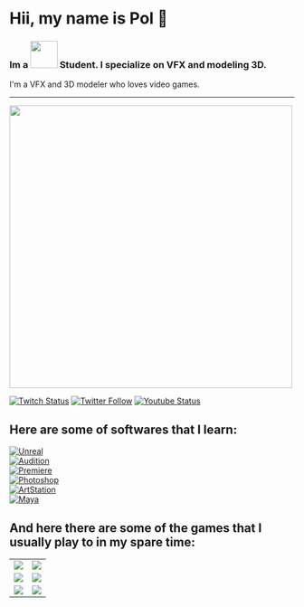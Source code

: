 # Hii, my name is Pol 👋
### Im a [<img src="https://www.cevbarcelona.com/wp-content/uploads/2018/08/favicon.png" width=48>](https://www.cevbarcelona.com/) Student. I specialize on VFX and modeling 3D.
I'm a VFX and 3D modeler who loves video games.
<br>
<hr>
<a href="https://www.artstation.com/pol_perez">
  		<img src="https://cdnb.artstation.com/p/assets/images/images/050/431/177/large/pol-perez-1a-polperez-final-002.jpg?1654819360" width="500">
</a>


[![Twitch Status](https://img.shields.io/twitch/status/pol018_cat?style=social)](https://twitch.com/pol018_cat)
[![Twitter Follow](https://img.shields.io/twitter/follow/MayBStudios?style=social)](https://twitter.com/MayBStudios)
[![Youtube Status](https://img.shields.io/youtube/channel/subscribers/UCUzHH9Hfr22IaMGgkmfpLsQ?style=social)](https://www.youtube.com/channel/UCUzHH9Hfr22IaMGgkmfpLsQ)


## Here are some of softwares that I learn:

[![Unreal](https://img.shields.io/badge/Unreal-999999?style=for-the-badge&logo=unrealengine&logoColor=white&labelColor=101010)]()
<br>
[![Audition](https://img.shields.io/badge/Adobe_Audition-7F7AC9?style=for-the-badge&logo=adobeaudition&logoColor=white&labelColor=262076)]()
<br>
[![Premiere](https://img.shields.io/badge/Adobe_Premiere-7F7AC9?style=for-the-badge&logo=adobepremierepro&logoColor=white&labelColor=262076)]()
<br>
[![Photoshop](https://img.shields.io/badge/Photoshop-2D9BEC?style=for-the-badge&logo=adobephotoshop&logoColor=white&labelColor=1E7ABF)]()
<br>
[![ArtStation](https://img.shields.io/badge/ArtStation-2E6FAF?style=for-the-badge&logo=ArtStation&logoColor=white&labelColor=13AFF0)]()
<br>
[![Maya](https://img.shields.io/badge/Autodesk_Maya-A1D9E1?style=for-the-badge&logo=autodesk&logoColor=white&labelColor=12BBD3)]()
<br>



## And here there are some of the games that I usually play to in my spare time:

<table style="width:100%">
  <tr>
  <td>
	<a href="https://www.leagueoflegends.com/">
  		<img src="https://raw.githubusercontent.com/danigomezcev/danigomezcev/main/games/leagueoflegends.png">
	</a>
	</td>
  <td>
	<a href="https://7daystodie.com/">
  		<img src="https://images4.alphacoders.com/709/thumb-1920-709973.jpg">
	</a>
	</td>
  </tr>
  <tr>
  <td>
	<a href="https://www.ea.com/es-es/games/apex-legends/">
  		<img src="https://fondosmil.com/fondo/55015.jpg">
	</a>
	</td>
	<td>
	<a href="https://overwatch.blizzard.com/es-es/">
  		<img src="https://gamersrd.com/wp-content/uploads/2022/04/Overwatch-2-el-nuevo-trailer-de-Sojourn-muestra-el-posible-rediseno-de-Ashe-GamersRD.jpg">
	</a>
	</td>
	</td>
    </tr>
    <tr>
    <td>
	<a href="https://playvalorant.com/">
  		<img src="https://images.contentstack.io/v3/assets/bltb6530b271fddd0b1/blt5aee65464000114a/62ee202299dab06ebd13de8d/1920x1080-KEY-ART_opt.jpg">
	</a>
	</td>
	<td>
	<a href="https://genshin.hoyoverse.com/">
  		<img src="https://wallpapercave.com/wp/wp7487062.jpg">
	</a>
  </tr>
</table>
